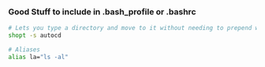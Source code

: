 ### Good Stuff to include in .bash_profile or .bashrc

```bash
# Lets you type a directory and move to it without needing to prepend with `cd `
shopt -s autocd

# Aliases
alias la="ls -al"

```
